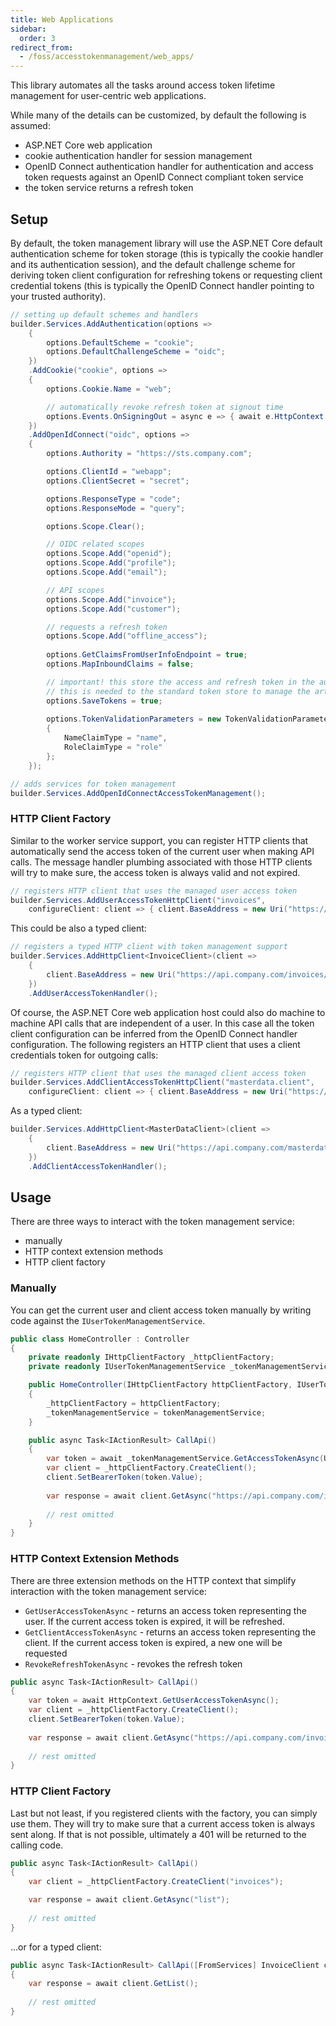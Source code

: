 ```yaml
---
title: Web Applications
sidebar:
  order: 3
redirect_from:
  - /foss/accesstokenmanagement/web_apps/
---
```


This library automates all the tasks around access token lifetime management for user-centric web applications.

While many of the details can be customized, by default the following is assumed:

* ASP.NET Core web application
* cookie authentication handler for session management
* OpenID Connect authentication handler for authentication and access token requests against an OpenID Connect compliant token service
* the token service returns a refresh token

## Setup

By default, the token management library will use the ASP.NET Core default authentication scheme for token storage (this is typically the cookie handler and its authentication session), and the default challenge scheme for deriving token client configuration for refreshing tokens or requesting client credential tokens (this is typically the OpenID Connect handler pointing to your trusted authority).

```cs
// setting up default schemes and handlers
builder.Services.AddAuthentication(options =>
    {
        options.DefaultScheme = "cookie";
        options.DefaultChallengeScheme = "oidc";
    })
    .AddCookie("cookie", options =>
    {
        options.Cookie.Name = "web";

        // automatically revoke refresh token at signout time
        options.Events.OnSigningOut = async e => { await e.HttpContext.RevokeRefreshTokenAsync(); };
    })
    .AddOpenIdConnect("oidc", options =>
    {
        options.Authority = "https://sts.company.com";

        options.ClientId = "webapp";
        options.ClientSecret = "secret";

        options.ResponseType = "code";
        options.ResponseMode = "query";

        options.Scope.Clear();

        // OIDC related scopes
        options.Scope.Add("openid");
        options.Scope.Add("profile");
        options.Scope.Add("email");

        // API scopes
        options.Scope.Add("invoice");
        options.Scope.Add("customer");

        // requests a refresh token
        options.Scope.Add("offline_access");
        
        options.GetClaimsFromUserInfoEndpoint = true;
        options.MapInboundClaims = false;

        // important! this store the access and refresh token in the authentication session
        // this is needed to the standard token store to manage the artefacts
        options.SaveTokens = true;
        
        options.TokenValidationParameters = new TokenValidationParameters
        {
            NameClaimType = "name",
            RoleClaimType = "role"
        };
    });

// adds services for token management
builder.Services.AddOpenIdConnectAccessTokenManagement();

```

### HTTP Client Factory

Similar to the worker service support, you can register HTTP clients that automatically send the access token of the current user when making API calls. The message handler plumbing associated with those HTTP clients will try to make sure, the access token is always valid and not expired.

```cs
// registers HTTP client that uses the managed user access token
builder.Services.AddUserAccessTokenHttpClient("invoices",
    configureClient: client => { client.BaseAddress = new Uri("https://api.company.com/invoices/"); });
```

This could be also a typed client:

```cs
// registers a typed HTTP client with token management support
builder.Services.AddHttpClient<InvoiceClient>(client =>
    {
        client.BaseAddress = new Uri("https://api.company.com/invoices/");
    })
    .AddUserAccessTokenHandler();
```

Of course, the ASP.NET Core web application host could also do machine to machine API calls that are independent of a user. In this case all the token client configuration can be inferred from the OpenID Connect handler configuration. The following registers an HTTP client that uses a client credentials token for outgoing calls:

```cs
// registers HTTP client that uses the managed client access token
builder.Services.AddClientAccessTokenHttpClient("masterdata.client",
    configureClient: client => { client.BaseAddress = new Uri("https://api.company.com/masterdata/"); });
```

As a typed client:

```cs
builder.Services.AddHttpClient<MasterDataClient>(client =>
    {
        client.BaseAddress = new Uri("https://api.company.com/masterdata/");
    })
    .AddClientAccessTokenHandler();
```

## Usage

There are three ways to interact with the token management service:

* manually
* HTTP context extension methods
* HTTP client factory

### Manually

You can get the current user and client access token manually by writing code against the `IUserTokenManagementService`.

```cs
public class HomeController : Controller
{
    private readonly IHttpClientFactory _httpClientFactory;
    private readonly IUserTokenManagementService _tokenManagementService;

    public HomeController(IHttpClientFactory httpClientFactory, IUserTokenManagementService tokenManagementService)
    {
        _httpClientFactory = httpClientFactory;
        _tokenManagementService = tokenManagementService;
    }

    public async Task<IActionResult> CallApi()
    {
        var token = await _tokenManagementService.GetAccessTokenAsync(User);
        var client = _httpClientFactory.CreateClient();
        client.SetBearerToken(token.Value);
            
        var response = await client.GetAsync("https://api.company.com/invoices");
        
        // rest omitted
    }
}
```

### HTTP Context Extension Methods

There are three extension methods on the HTTP context that simplify interaction with the token management service:

* `GetUserAccessTokenAsync` - returns an access token representing the user. If the current access token is expired, it will be refreshed.
* `GetClientAccessTokenAsync` - returns an access token representing the client. If the current access token is expired, a new one will be requested
* `RevokeRefreshTokenAsync` - revokes the refresh token

```cs
public async Task<IActionResult> CallApi()
{
    var token = await HttpContext.GetUserAccessTokenAsync();
    var client = _httpClientFactory.CreateClient();
    client.SetBearerToken(token.Value);
        
    var response = await client.GetAsync("https://api.company.com/invoices");
    
    // rest omitted
}
```

### HTTP Client Factory

Last but not least, if you registered clients with the factory, you can simply use them. They will try to make sure that a current access token is always sent along. If that is not possible, ultimately a 401 will be returned to the calling code.

```cs
public async Task<IActionResult> CallApi()
{
    var client = _httpClientFactory.CreateClient("invoices");

    var response = await client.GetAsync("list");
    
    // rest omitted
}
```

...or for a typed client:

```cs
public async Task<IActionResult> CallApi([FromServices] InvoiceClient client)
{
    var response = await client.GetList();
    
    // rest omitted
}
```